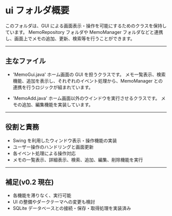 # ui フォルダ概要

このフォルダは、GUI による画面表示・操作を可能にするためのクラスを保持しています。
MemoRepository フォルダや MemoManager フォルダなどと連携し、画面上でメモの追加、更新、検索等を行うことができます。

---

## 主なファイル

- 'MemoGui.java'
  ホーム画面の GUI を担うクラスです。
  メモ一覧表示、検索機能、追加を表示し、それぞれのイベント処理から、MemoManager との連携を行うロジックが組まれています。

- 'MemoAdd.java'
  ホーム画面以外のウインドウを実行させるクラスです。
  メモの追加、編集機能を実装しています。

---

## 役割と責務

- Swing を利用したウィンドウ表示・操作機能の実装
- ユーザー操作のハンドリングと画面更新
- 各イベント処理による操作対応
- メモの一覧表示、詳細表示、検索、追加、編集、削除機能を実行

---

## 補足(v0.2 現在)

- 各機能を滞りなく、実行可能
- UI の整備やダークテーマへの変更も検討
- SQLite データベースとの接続・保存・取得処理を実装済み
